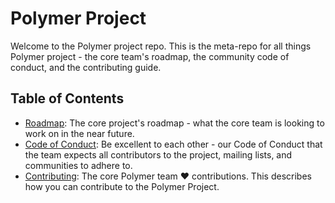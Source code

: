 # Polymer Project

Welcome to the Polymer project repo. This is the meta-repo for all things Polymer project - the core team's roadmap, the community code of conduct, and the contributing guide.

## Table of Contents

* [Roadmap](Roadmap.md): The core project's roadmap - what the core team is looking to work on in the near future.
* [Code of Conduct](Code_of_Conduct.md): Be excellent to each other - our Code of Conduct that the team expects all contributors to the project, mailing lists, and communities to adhere to.
* [Contributing](Contributing.md): The core Polymer team :heart: contributions. This describes how you can contribute to the Polymer Project.
